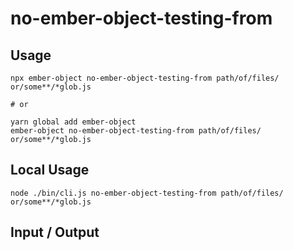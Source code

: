 # no-ember-object-testing-from


## Usage

```
npx ember-object no-ember-object-testing-from path/of/files/ or/some**/*glob.js

# or

yarn global add ember-object
ember-object no-ember-object-testing-from path/of/files/ or/some**/*glob.js
```

## Local Usage
```
node ./bin/cli.js no-ember-object-testing-from path/of/files/ or/some**/*glob.js
```

## Input / Output

<!--FIXTURES_TOC_START-->
<!--FIXTURES_TOC_END-->

<!--FIXTURES_CONTENT_START-->
<!--FIXTURES_CONTENT_END-->